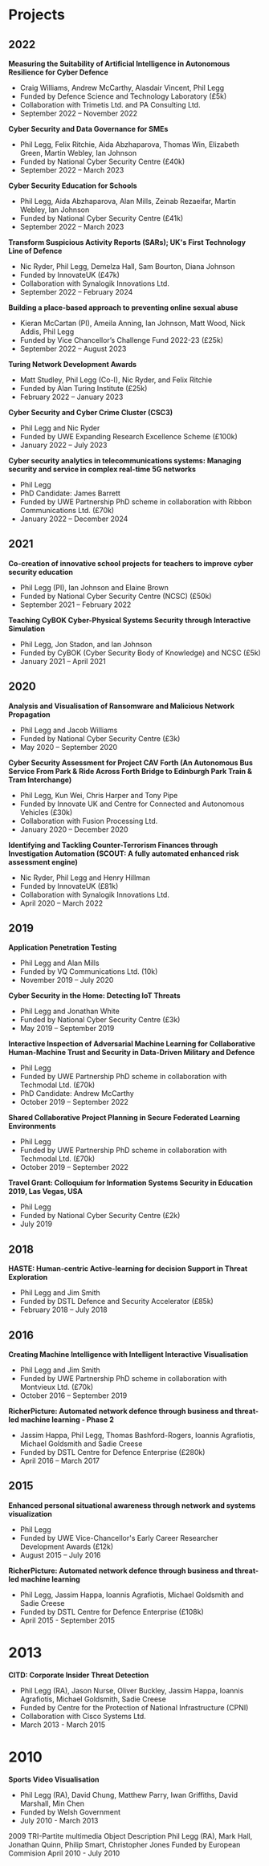 # Projects

## 2022

**Measuring the Suitability of Artificial Intelligence in Autonomous Resilience for Cyber Defence**
* Craig Williams, Andrew McCarthy, Alasdair Vincent, Phil Legg
* Funded by Defence Science and Technology Laboratory (£5k)
* Collaboration with Trimetis Ltd. and PA Consulting Ltd.
* September 2022 – November 2022

**Cyber Security and Data Governance for SMEs**
* Phil Legg, Felix Ritchie, Aida Abzhaparova, Thomas Win, Elizabeth Green, Martin Webley, Ian Johnson
* Funded by National Cyber Security Centre (£40k)
* September 2022 – March 2023

**Cyber Security Education for Schools**
* Phil Legg, Aida Abzhaparova, Alan Mills, Zeinab Rezaeifar, Martin Webley, Ian Johnson
* Funded by National Cyber Security Centre (£41k)
* September 2022 – March 2023

**Transform Suspicious Activity Reports (SARs); UK's First Technology Line of Defence**
* Nic Ryder, Phil Legg, Demelza Hall, Sam Bourton, Diana Johnson
* Funded by InnovateUK (£47k)
* Collaboration with Synalogik Innovations Ltd.
* September 2022 – February 2024

**Building a place-based approach to preventing online sexual abuse**
* Kieran McCartan (PI), Ameila Anning, Ian Johnson, Matt Wood, Nick Addis, Phil Legg
* Funded by Vice Chancellor’s Challenge Fund 2022-23 (£25k)
* September 2022 – August 2023

**Turing Network Development Awards**
* Matt Studley, Phil Legg (Co-I), Nic Ryder, and Felix Ritchie
* Funded by Alan Turing Institute (£25k)
* February 2022 – January 2023

**Cyber Security and Cyber Crime Cluster (CSC3)**
* Phil Legg and Nic Ryder
* Funded by UWE Expanding Research Excellence Scheme (£100k)
* January 2022 – July 2023

**Cyber security analytics in telecommunications systems: Managing security and service in complex real-time 5G networks**
* Phil Legg
* PhD Candidate: James Barrett
* Funded by UWE Partnership PhD scheme in collaboration with Ribbon Communications Ltd. (£70k)
* January 2022 – December 2024

## 2021

**Co-creation of innovative school projects for teachers to improve cyber security education**
* Phil Legg (PI), Ian Johnson and Elaine Brown
* Funded by National Cyber Security Centre (NCSC) (£50k)
* September 2021 – February 2022

**Teaching CyBOK Cyber-Physical Systems Security through Interactive Simulation**
* Phil Legg, Jon Stadon, and Ian Johnson
* Funded by CyBOK (Cyber Security Body of Knowledge) and NCSC (£5k)
* January 2021 – April 2021

## 2020

**Analysis and Visualisation of Ransomware and Malicious Network Propagation**
* Phil Legg and Jacob Williams
* Funded by National Cyber Security Centre (£3k)
* May 2020 – September 2020

**Cyber Security Assessment for Project CAV Forth (An Autonomous Bus Service From Park & Ride Across Forth Bridge to Edinburgh Park Train & Tram Interchange)**
* Phil Legg, Kun Wei, Chris Harper and Tony Pipe
* Funded by Innovate UK and Centre for Connected and Autonomous Vehicles (£30k)
* Collaboration with Fusion Processing Ltd.
* January 2020 – December 2020

**Identifying and Tackling Counter-Terrorism Finances through Investigation Automation (SCOUT: A fully automated enhanced risk assessment engine)**
* Nic Ryder, Phil Legg and Henry Hillman
* Funded by InnovateUK (£81k)
* Collaboration with Synalogik Innovations Ltd.
* April 2020 – March 2022

## 2019

**Application Penetration Testing**
* Phil Legg and Alan Mills
* Funded by VQ Communications Ltd. (10k)
* November 2019 – July 2020

**Cyber Security in the Home: Detecting IoT Threats**
* Phil Legg and Jonathan White
* Funded by National Cyber Security Centre (£3k)
* May 2019 – September 2019

**Interactive Inspection of Adversarial Machine Learning for Collaborative Human-Machine Trust and Security in Data-Driven Military and Defence**
* Phil Legg
* Funded by UWE Partnership PhD scheme in collaboration with Techmodal Ltd. (£70k)
* PhD Candidate: Andrew McCarthy
* October 2019 – September 2022

**Shared Collaborative Project Planning in Secure Federated Learning Environments**
* Phil Legg
* Funded by UWE Partnership PhD scheme in collaboration with Techmodal Ltd. (£70k)
* October 2019 – September 2022

**Travel Grant: Colloquium for Information Systems Security in Education 2019, Las Vegas, USA**
* Phil Legg
* Funded by National Cyber Security Centre (£2k)
* July 2019

## 2018

**HASTE: Human-centric Active-learning for decision Support in Threat Exploration**
* Phil Legg and Jim Smith
* Funded by DSTL Defence and Security Accelerator (£85k)
* February 2018 – July 2018

## 2016

**Creating Machine Intelligence with Intelligent Interactive Visualisation**
* Phil Legg and Jim Smith
* Funded by UWE Partnership PhD scheme in collaboration with Montvieux Ltd. (£70k)
* October 2016 – September 2019

**RicherPicture: Automated network defence through business and threat-led machine learning - Phase 2**
* Jassim Happa, Phil Legg, Thomas Bashford-Rogers, Ioannis Agrafiotis, Michael Goldsmith and Sadie Creese
* Funded by DSTL Centre for Defence Enterprise (£280k)
* April 2016 – March 2017

## 2015

**Enhanced personal situational awareness through network and systems visualization**
* Phil Legg
* Funded by UWE Vice-Chancellor's Early Career Researcher Development Awards (£12k)
* August 2015 – July 2016

**RicherPicture: Automated network defence through business and threat-led machine learning**
* Phil Legg, Jassim Happa, Ioannis Agrafiotis, Michael Goldsmith and Sadie Creese
* Funded by DSTL Centre for Defence Enterprise (£108k)
* April 2015 - September 2015

# 2013

**CITD: Corporate Insider Threat Detection**
* Phil Legg (RA), Jason Nurse, Oliver Buckley, Jassim Happa, Ioannis Agrafiotis, Michael Goldsmith, Sadie Creese
* Funded by Centre for the Protection of National Infrastructure (CPNI)
* Collaboration with Cisco Systems Ltd.
* March 2013 - March 2015

# 2010

**Sports Video Visualisation**
* Phil Legg (RA), David Chung, Matthew Parry, Iwan Griffiths, David Marshall, Min Chen
* Funded by Welsh Government
* July 2010 - March 2013

2009
TRI-Partite multimedia Object Description
Phil Legg (RA), Mark Hall, Jonathan Quinn, Philip Smart, Christopher Jones
Funded by European Commision
April 2010 - July 2010
